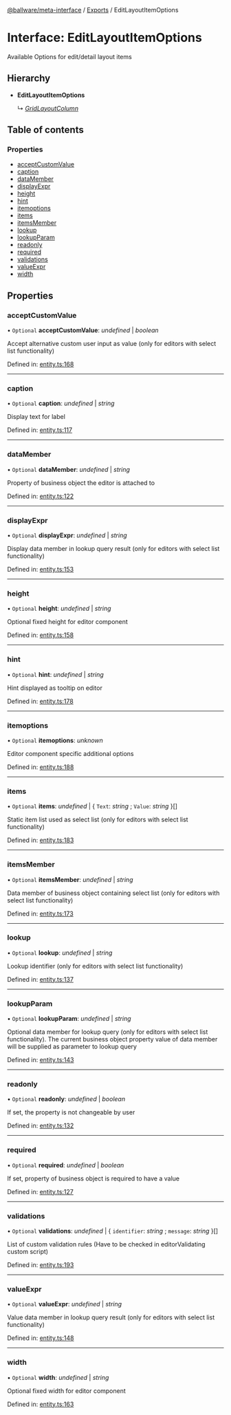 [@ballware/meta-interface](../README.md) / [Exports](../modules.md) / EditLayoutItemOptions

# Interface: EditLayoutItemOptions

Available Options for edit/detail layout items

## Hierarchy

* **EditLayoutItemOptions**

  ↳ [*GridLayoutColumn*](gridlayoutcolumn.md)

## Table of contents

### Properties

- [acceptCustomValue](editlayoutitemoptions.md#acceptcustomvalue)
- [caption](editlayoutitemoptions.md#caption)
- [dataMember](editlayoutitemoptions.md#datamember)
- [displayExpr](editlayoutitemoptions.md#displayexpr)
- [height](editlayoutitemoptions.md#height)
- [hint](editlayoutitemoptions.md#hint)
- [itemoptions](editlayoutitemoptions.md#itemoptions)
- [items](editlayoutitemoptions.md#items)
- [itemsMember](editlayoutitemoptions.md#itemsmember)
- [lookup](editlayoutitemoptions.md#lookup)
- [lookupParam](editlayoutitemoptions.md#lookupparam)
- [readonly](editlayoutitemoptions.md#readonly)
- [required](editlayoutitemoptions.md#required)
- [validations](editlayoutitemoptions.md#validations)
- [valueExpr](editlayoutitemoptions.md#valueexpr)
- [width](editlayoutitemoptions.md#width)

## Properties

### acceptCustomValue

• `Optional` **acceptCustomValue**: *undefined* \| *boolean*

Accept alternative custom user input as value (only for editors with select list functionality)

Defined in: [entity.ts:168](https://github.com/frankball/ballware-meta-interface/blob/157bdb2/src/entity.ts#L168)

___

### caption

• `Optional` **caption**: *undefined* \| *string*

Display text for label

Defined in: [entity.ts:117](https://github.com/frankball/ballware-meta-interface/blob/157bdb2/src/entity.ts#L117)

___

### dataMember

• `Optional` **dataMember**: *undefined* \| *string*

Property of business object the editor is attached to

Defined in: [entity.ts:122](https://github.com/frankball/ballware-meta-interface/blob/157bdb2/src/entity.ts#L122)

___

### displayExpr

• `Optional` **displayExpr**: *undefined* \| *string*

Display data member in lookup query result (only for editors with select list functionality)

Defined in: [entity.ts:153](https://github.com/frankball/ballware-meta-interface/blob/157bdb2/src/entity.ts#L153)

___

### height

• `Optional` **height**: *undefined* \| *string*

Optional fixed height for editor component

Defined in: [entity.ts:158](https://github.com/frankball/ballware-meta-interface/blob/157bdb2/src/entity.ts#L158)

___

### hint

• `Optional` **hint**: *undefined* \| *string*

Hint displayed as tooltip on editor

Defined in: [entity.ts:178](https://github.com/frankball/ballware-meta-interface/blob/157bdb2/src/entity.ts#L178)

___

### itemoptions

• `Optional` **itemoptions**: *unknown*

Editor component specific additional options

Defined in: [entity.ts:188](https://github.com/frankball/ballware-meta-interface/blob/157bdb2/src/entity.ts#L188)

___

### items

• `Optional` **items**: *undefined* \| { `Text`: *string* ; `Value`: *string*  }[]

Static item list used as select list (only for editors with select list functionality)

Defined in: [entity.ts:183](https://github.com/frankball/ballware-meta-interface/blob/157bdb2/src/entity.ts#L183)

___

### itemsMember

• `Optional` **itemsMember**: *undefined* \| *string*

Data member of business object containing select list (only for editors with select list functionality)

Defined in: [entity.ts:173](https://github.com/frankball/ballware-meta-interface/blob/157bdb2/src/entity.ts#L173)

___

### lookup

• `Optional` **lookup**: *undefined* \| *string*

Lookup identifier (only for editors with select list functionality)

Defined in: [entity.ts:137](https://github.com/frankball/ballware-meta-interface/blob/157bdb2/src/entity.ts#L137)

___

### lookupParam

• `Optional` **lookupParam**: *undefined* \| *string*

Optional data member for lookup query (only for editors with select list functionality).
The current business object property value of data member will be supplied as parameter to lookup query

Defined in: [entity.ts:143](https://github.com/frankball/ballware-meta-interface/blob/157bdb2/src/entity.ts#L143)

___

### readonly

• `Optional` **readonly**: *undefined* \| *boolean*

If set, the property is not changeable by user

Defined in: [entity.ts:132](https://github.com/frankball/ballware-meta-interface/blob/157bdb2/src/entity.ts#L132)

___

### required

• `Optional` **required**: *undefined* \| *boolean*

If set, property of business object is required to have a value

Defined in: [entity.ts:127](https://github.com/frankball/ballware-meta-interface/blob/157bdb2/src/entity.ts#L127)

___

### validations

• `Optional` **validations**: *undefined* \| { `identifier`: *string* ; `message`: *string*  }[]

List of custom validation rules (Have to be checked in editorValidating custom script)

Defined in: [entity.ts:193](https://github.com/frankball/ballware-meta-interface/blob/157bdb2/src/entity.ts#L193)

___

### valueExpr

• `Optional` **valueExpr**: *undefined* \| *string*

Value data member in lookup query result (only for editors with select list functionality)

Defined in: [entity.ts:148](https://github.com/frankball/ballware-meta-interface/blob/157bdb2/src/entity.ts#L148)

___

### width

• `Optional` **width**: *undefined* \| *string*

Optional fixed width for editor component

Defined in: [entity.ts:163](https://github.com/frankball/ballware-meta-interface/blob/157bdb2/src/entity.ts#L163)

